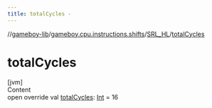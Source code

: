 ```yaml
---
title: totalCycles -
---
```

//[gameboy-lib](../../index.md)/[gameboy.cpu.instructions.shifts](../index.md)/[SRL_HL](index.md)/[totalCycles](total-cycles.md)



# totalCycles  
[jvm]  
Content  
open override val [totalCycles](total-cycles.md): [Int](https://kotlinlang.org/api/latest/jvm/stdlib/kotlin/-int/index.html) = 16  



